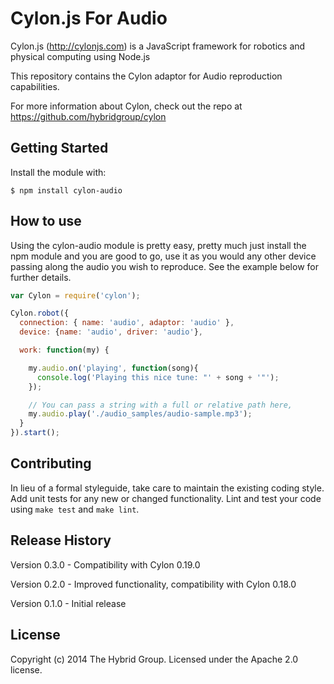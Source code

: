 # Cylon.js For Audio

Cylon.js (http://cylonjs.com) is a JavaScript framework for robotics and
physical computing using Node.js

This repository contains the Cylon adaptor for Audio reproduction capabilities.

For more information about Cylon, check out the repo at
https://github.com/hybridgroup/cylon

## Getting Started

Install the module with:

    $ npm install cylon-audio

## How to use

Using the cylon-audio module is pretty easy, pretty much just install the npm module and you are good to go, use it as you would any other device passing along the audio you wish to reproduce. See the example below for further details.

```javascript
var Cylon = require('cylon');

Cylon.robot({
  connection: { name: 'audio', adaptor: 'audio' },
  device: {name: 'audio', driver: 'audio'},

  work: function(my) {

    my.audio.on('playing', function(song){
      console.log('Playing this nice tune: "' + song + '"');
    });

    // You can pass a string with a full or relative path here,
    my.audio.play('./audio_samples/audio-sample.mp3');
  }
}).start(); 
```

## Contributing

In lieu of a formal styleguide, take care to maintain the existing coding style.
Add unit tests for any new or changed functionality. Lint and test your code
using `make test` and `make lint`.

## Release History

Version 0.3.0 - Compatibility with Cylon 0.19.0

Version 0.2.0 - Improved functionality, compatibility with Cylon 0.18.0

Version 0.1.0 - Initial release

## License

Copyright (c) 2014 The Hybrid Group. Licensed under the Apache 2.0 license.



